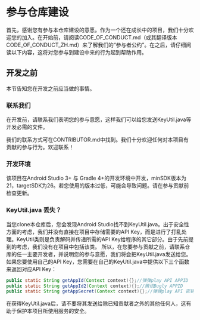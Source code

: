 # 参与仓库建设

首先，感谢您有参与本仓库建设的意愿。作为一个还在成长中的项目，我们十分欢迎您的加入。在开始前，请阅读CODE_OF_CONDUCT.md（或其翻译版本CODE_OF_CONDUCT_ZH.md）来了解我们的“参与者公约”。在之后，请仔细阅读以下内容，这将对您参与到建设中来的行为起到帮助作用。

## 开发之前

本节告知您在开发之前应当做的事情。

### 联系我们

在开发前，请联系我们表明您的参与意愿，这样我们可以给您发送KeyUtil.java等开发必需的文件。

我们的联系方式可在CONTRIBUTOR.md中找到。我们十分欢迎任何对本项目有贡献的参与行为。欢迎联系！

### 开发环境

该项目在Android Studio 3+ 与 Gradle 4+的开发环境中开发，minSDK版本为21，targetSDK为26。若您使用的版本过低，可能会导致问题。请在参与贡献前检查更新。

### KeyUtil.java 丢失？

当您clone本仓库后，您会发现Android Studio找不到KeyUtil.java。出于安全性方面的考虑，我们并没有直接在项目中存储需要的API Key，而是进行了打乱处理。KeyUtil类则是负责解码并传递所需的API Key给程序的其它部分。由于先前提到的考虑，我们没有在项目中包括该类。
所以，在您要参与贡献之前，请联系仓库的任一主要开发者，并说明您的参与意愿，我们将会把KeyUtil.java发送给您。
如果您要使用自己的API Key，您需要在自己的KeyUtil.java中提供以下三个函数来返回对应API Key：

```java
public static String getAppId(Context context){};//弹弹play API APPID
public static String getAppId2(Context context){};//腾讯Bugly APPID
public static String getAppSecret(Context context){};//弹弹play API 密钥
```

在获得KeyUtil.java后，请不要将其发送给除已知贡献者之外的其他任何人，这有助于保护本项目所使用服务的安全。